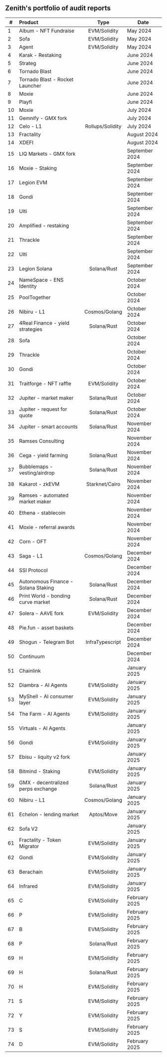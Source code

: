 ## Zenith's portfolio of audit reports

| #   | Product                              |       Type       | Date           |
| --- | :----------------------------------- | :--------------: | -------------- |
| 1   | Album - NFT Fundraise                |   EVM/Solidity   | May 2024       |
| 2   | Sofa                                 |   EVM/Solidity   | May 2024       |
| 3   | Agent                                |   EVM/Solidity   | May 2024       |
| 4   | Karak - Restaking                    |                  | June 2024      |
| 5   | Strateg                              |                  | June 2024      |
| 6   | Tornado Blast                        |                  | June 2024      |
| 7   | Tornado Blast - Rocket Launcher      |                  | June 2024      |
| 8   | Moxie                                |                  | June 2024      |
| 9   | Playfi                               |                  | June 2024      |
| 10  | Moxie                                |                  | July 2024      |
| 11  | Gemnify - GMX fork                   |                  | July 2024      |
| 12  | Celo - L1                            | Rollups/Solidity | July 2024      |
| 13  | Fractality                           |                  | August 2024    |
| 14  | XDEFI                                |                  | August 2024    |
| 15  | LIQ Markets - GMX fork               |                  | September 2024 |
| 16  | Moxie - Staking                      |                  | September 2024 |
| 17  | Legion EVM                           |                  | September 2024 |
| 18  | Gondi                                |                  | September 2024 |
| 19  | Ulti                                 |                  | September 2024 |
| 20  | Amplified - restaking                |                  | September 2024 |
| 21  | Thrackle                             |                  | September 2024 |
| 22  | Ulti                                 |                  | September 2024 |
| 23  | Legion Solana                        |   Solana/Rust    | September 2024 |
| 24  | NameSpace - ENS Identity             |                  | October 2024   |
| 25  | PoolTogether                         |                  | October 2024   |
| 26  | Nibiru - L1                          |  Cosmos/Golang   | October 2024   |
| 27  | 4Real Finance - yield strategies     |   Solana/Rust    | October 2024   |
| 28  | Sofa                                 |                  | October 2024   |
| 29  | Thrackle                             |                  | October 2024   |
| 30  | Gondi                                |                  | October 2024   |
| 31  | Traitforge - NFT raffle              |   EVM/Solidity   | October 2024   |
| 32  | Jupiter - market maker               |   Solana/Rust    | October 2024   |
| 33  | Jupiter - request for quote          |   Solana/Rust    | October 2024   |
| 34  | Jupiter - smart accounts             |   Solana/Rust    | November 2024  |
| 35  | Ramses Consulting                    |                  | November 2024  |
| 36  | Cega - yield farming                 |   Solana/Rust    | November 2024  |
| 37  | Bubblemaps - vesting/airdrop         |   Solana/Rust    | November 2024  |
| 38  | Kakarot - zkEVM                      |  Starknet/Cairo  | November 2024  |
| 39  | Ramses - automated market maker      |                  | November 2024  |
| 40  | Ethena - stablecoin                  |                  | November 2024  |
| 41  | Moxie - referral awards              |                  | November 2024  |
| 42  | Corn - OFT                           |                  | November 2024  |
| 43  | Saga - L1                            |  Cosmos/Golang   | December 2024  |
| 44  | SSI Protocol                         |                  | December 2024  |
| 45  | Autonomous Finance  - Solana Staking |   Solana/Rust    | December 2024  |
| 46  | Print World -  bonding curve market  |   Solana/Rust    | December 2024  |
| 47  | Solera - AAVE fork                   |   EVM/Solidity   | December 2024  |
| 48  | Pie.fun - asset baskets              |                  | December 2024  |
| 49  | Shogun - Telegram Bot                | InfraTypescript  | December 2024  |
| 50  | Continuum                            |                  | December 2024  |
| 51  | Chainlink                            |                  | January 2025   |
| 52  | Diambra - AI Agents                  |   EVM/Solidity   | January 2025   |
| 53  | MyShell - AI consumer layer          |   EVM/Solidity   | January 2025   |
| 54  | The Farm - AI Agents                 |   EVM/Solidity   | January 2025   |
| 55  | Virtuals - AI Agents                 |                  | January 2025   |
| 56  | Gondi                                |   EVM/Solidity   | January 2025   |
| 57  | Ebisu - liquity v2 fork              |                  | January 2025   |
| 58  | Bitmind - Staking                    |   EVM/Solidity   | January 2025   |
| 59  | GMX - decentralized perps exchange   |   Solana/Rust    | January 2025   |
| 60  | Nibiru - L1                          |  Cosmos/Golang   | January 2025   |
| 61  | Echelon - lending market             |    Aptos/Move    | January 2025   |
| 62  | Sofa V2                              |                  | January 2025   |
| 61  | Fractality - Token Migrator          |   EVM/Solidity   | January 2025   |
| 62  | Gondi                                |   EVM/Solidity   | January 2025   |
| 63  | Berachain                            |   EVM/Solidity   | January 2025   |
| 64  | Infrared                             |   EVM/Solidity   | January 2025   |
| 65  | C                                    |   EVM/Solidity   | February 2025  |
| 66  | P                                    |   EVM/Solidity   | February 2025  |
| 67  | B                                    |   EVM/Solidity   | February 2025  |
| 68  | P                                    |   Solana/Rust    | February 2025  |
| 69  | H                                    |   EVM/Solidity   | February 2025  |
| 69  | H                                    |   Solana/Rust    | February 2025  |
| 70  | H                                    |   EVM/Solidity   | February 2025  |
| 71  | S                                    |   EVM/Solidity   | February 2025  |
| 72  | Y                                    |   EVM/Solidity   | February 2025  |
| 73  | S                                    |   EVM/Solidity   | February 2025  |
| 74  | D                                    |   EVM/Solidity   | February 2025  |